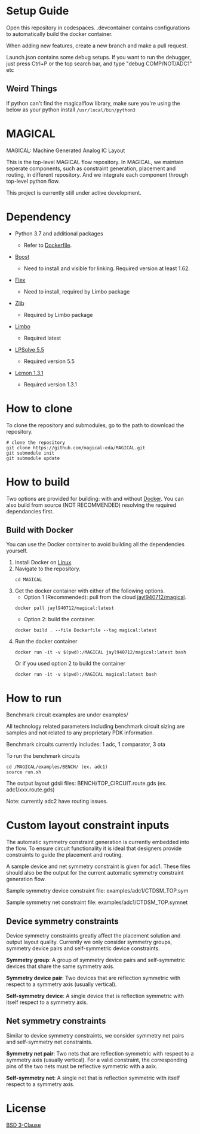 # Setup Guide #

Open this repository in codespaces. .devcontainer contains configurations to automatically build the docker container.

When adding new features, create a new branch and make a pull request.

Launch.json contains some debug setups. If you want to run the debugger, just press Ctrl+P or the top search bar, and type "debug COMP/NOT/ADC1" etc

## Weird Things ##

If python can't find the magicalflow library, make sure you're using the below as your python install
`/usr/local/bin/python3`

# MAGICAL #

MAGICAL: Machine Generated Analog IC Layout

This is the top-level MAGICAL flow repository. In MAGICAL, we maintain seperate components, such as constraint generation, placement and routing, in different repository. And we integrate each component through top-level python flow.

This project is currently still under active development.

# Dependency #

- Python 3.7 and additional packages
    - Refer to [Dockerfile](https://github.com/magical-eda/MAGICAL/blob/docker/Dockerfile).

- [Boost](https://www.boost.org)
    - Need to install and visible for linking. Required version at least 1.62.

- [Flex](https://github.com/westes/flex)
    - Need to install, required by Limbo package

- [Zlib](https://www.zlib.net)
    - Required by Limbo package

- [Limbo](https://github.com/limbo018/Limbo)
    - Required latest

- [LPSolve 5.5](http://lpsolve.sourceforge.net/5.5/)
    - Required version 5.5

- [Lemon 1.3.1](https://lemon.cs.elte.hu/trac/lemon)
    - Required version 1.3.1


# How to clone #

To clone the repository and submodules, go to the path to download the repository. 
```
# clone the repository 
git clone https://github.com/magical-eda/MAGICAL.git
git submodule init
git submodule update
```

# How to build #

Two options are provided for building: with and without [Docker](https://hub.docker.com). You can also build from source (NOT RECOMMENDED) resolving the required dependancies first.

## Build with Docker

You can use the Docker container to avoid building all the dependencies yourself. 
1. Install Docker on [Linux](https://docs.docker.com/install/).
2. Navigate to the repository. 
    ```
    cd MAGICAL
    ```
3. Get the docker container with either of the following options. 
    - Option 1 (Recommended): pull from the cloud  [jayl940712/magical](https://hub.docker.com/r/jayl940712/magical). 
    ```
    docker pull jayl940712/magical:latest
    ```
    - Option 2: build the container. 
    ```
    docker build . --file Dockerfile --tag magical:latest
    ```
4. Run the docker container
    ```
    docker run -it -v $(pwd):/MAGICAL jayl940712/magical:latest bash
    ```
    Or if you used option 2 to build the container
    ```
    docker run -it -v $(pwd):/MAGICAL magical:latest bash
    ```
# How to run #

Benchmark circuit examples are under examples/

All technology related parameters including benchmark circuit sizing are samples and not related to any proprietary PDK information.

Benchmark circuits currently includes:
1 adc, 1 comparator, 3 ota

To run the benchmark circuits
```
cd /MAGICAL/examples/BENCH/ (ex. adc1)
source run.sh
```

The output layout gdsii files: BENCH/TOP_CIRCUIT.route.gds (ex. adc1/xxx.route.gds)

Note: currently adc2 have routing issues.

# Custom layout constraint inputs #

The automatic symmetry constraint generation is currently embedded into the flow. To ensure circuit functionality it is ideal that designers provide  constraints to guide the placement and routing. 

A sample device and net symmetry constraint is given for adc1. These files should also be the output for the current automatic symmetry constraint generation flow.

Sample symmetry device constraint file:
examples/adc1/CTDSM_TOP.sym

Sample symmetry net constraint file:
examples/adc1/CTDSM_TOP.symnet

## Device symmetry constraints

Device symmetry constraints greatly affect the placement solution and output layout quality. Currently we only consider symmetry groups, symmetry device pairs and self-symmetric device constraints.

**Symmetry group**: A group of symmetry device pairs and self-symmetric devices that share the same symmetry axis.

**Symmetry device pair**: Two devices that are reflection symmetric with respect to a symmetry axis (usually vertical).

**Self-symmetry device**: A single device that is reflection symmetric with itself respect to a symmetry axis.

## Net symmetry constraints

Similar to device symmetry constraints, we consider symmetry net pairs and self-symmetry net constraints. 

**Symmetry net pair**: Two nets that are reflection symmetric with respect to a symmetry axis (usually vertical). For a valid constraint, the corresponding pins of the two nets must be reflective symmetric with a axix.

**Self-symmetry net**: A single net that is reflection symmetric with itself respect to a symmetry axis.

# License #
[BSD 3-Clause](https://github.com/magical-eda/MAGICAL/blob/master/LICENSE)
